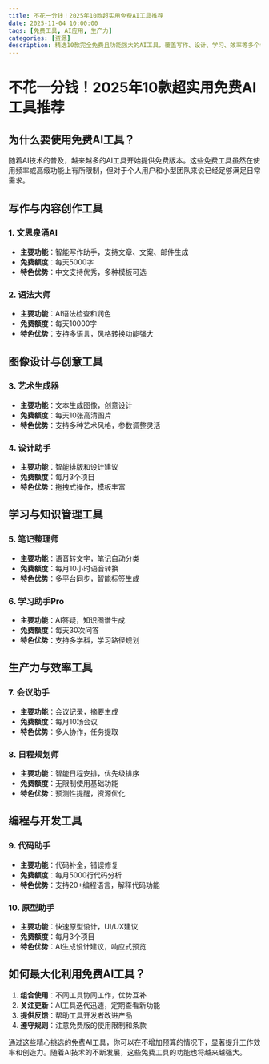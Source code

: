 ```yaml
---
title: 不花一分钱！2025年10款超实用免费AI工具推荐
date: 2025-11-04 10:00:00
tags: [免费工具, AI应用, 生产力]
categories: [资源]
description: 精选10款完全免费且功能强大的AI工具，覆盖写作、设计、学习、效率等多个领域，助你提升工作和生活效率。
---
```


# 不花一分钱！2025年10款超实用免费AI工具推荐

## 为什么要使用免费AI工具？

随着AI技术的普及，越来越多的AI工具开始提供免费版本。这些免费工具虽然在使用频率或高级功能上有所限制，但对于个人用户和小型团队来说已经足够满足日常需求。

## 写作与内容创作工具

### 1. 文思泉涌AI
- **主要功能**：智能写作助手，支持文章、文案、邮件生成
- **免费额度**：每天5000字
- **特色优势**：中文支持优秀，多种模板可选

### 2. 语法大师
- **主要功能**：AI语法检查和润色
- **免费额度**：每天10000字
- **特色优势**：支持多语言，风格转换功能强大

## 图像设计与创意工具

### 3. 艺术生成器
- **主要功能**：文本生成图像，创意设计
- **免费额度**：每天10张高清图片
- **特色优势**：支持多种艺术风格，参数调整灵活

### 4. 设计助手
- **主要功能**：智能排版和设计建议
- **免费额度**：每月3个项目
- **特色优势**：拖拽式操作，模板丰富

## 学习与知识管理工具

### 5. 笔记整理师
- **主要功能**：语音转文字，笔记自动分类
- **免费额度**：每月10小时语音转换
- **特色优势**：多平台同步，智能标签生成

### 6. 学习助手Pro
- **主要功能**：AI答疑，知识图谱生成
- **免费额度**：每天30次问答
- **特色优势**：支持多学科，学习路径规划

## 生产力与效率工具

### 7. 会议助手
- **主要功能**：会议记录，摘要生成
- **免费额度**：每月10场会议
- **特色优势**：多人协作，任务提取

### 8. 日程规划师
- **主要功能**：智能日程安排，优先级排序
- **免费额度**：无限制使用基础功能
- **特色优势**：预测性提醒，资源优化

## 编程与开发工具

### 9. 代码助手
- **主要功能**：代码补全，错误修复
- **免费额度**：每月5000行代码分析
- **特色优势**：支持20+编程语言，解释代码功能

### 10. 原型助手
- **主要功能**：快速原型设计，UI/UX建议
- **免费额度**：每月3个项目
- **特色优势**：AI生成设计建议，响应式预览

## 如何最大化利用免费AI工具？

1. **组合使用**：不同工具协同工作，优势互补
2. **关注更新**：AI工具迭代迅速，定期查看新功能
3. **提供反馈**：帮助工具开发者改进产品
4. **遵守规则**：注意免费版的使用限制和条款

通过这些精心挑选的免费AI工具，你可以在不增加预算的情况下，显著提升工作效率和创造力。随着AI技术的不断发展，这些免费工具的功能也将越来越强大。